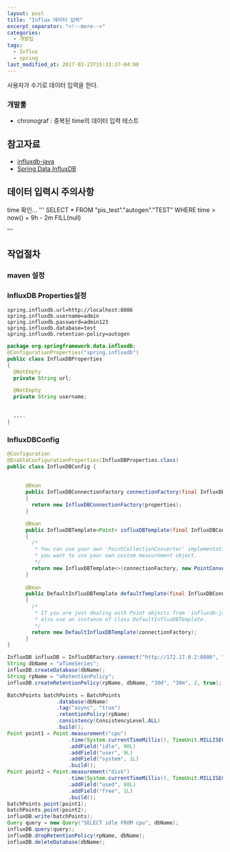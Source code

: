 ```yaml
---
layout: post
title: "Influx 데이터 입력"
excerpt_separator: "<!--more-->"
categories:
  - 개발팁
tags:
  - Influx  
  - spring 
last_modified_at: 2017-03-23T15:33:37-04:00
---
```



사용자가 수기로 데이터 입력을 한다. 




<!--more-->
### 개발툴
* chronograf : 중복된 time의 데이터 입력 테스트 

## 참고자료 
* [influxdb-java](https://github.com/influxdata/influxdb-java)
* [Spring Data InfluxDB](https://github.com/miwurster/spring-data-influxdb)


## 데이터 입력시 주의사항
time 확인...
'''
SELECT * FROM "pis_test"."autogen"."TEST" WHERE time > now() + 9h - 2m  FILL(null)

'''


## 작업절차
 
### maven 설정 

 
### InfluxDB Properties설정 

```properties 
spring.influxdb.url=http://localhost:8086
spring.influxdb.username=admin
spring.influxdb.password=admin123
spring.influxdb.database=test
spring.influxdb.retention-policy=autogen
```

```java
package org.springframework.data.influxdb;
@ConfigurationProperties("spring.influxdb")
public class InfluxDBProperties
{
  @NotEmpty
  private String url;

  @NotEmpty
  private String username;

  
  ....  
}
```

### InfluxDBConfig 
```java
@Configuration
@EnableConfigurationProperties(InfluxDBProperties.class)
public class InfluxDBConfig {
	
	
	  @Bean
	  public InfluxDBConnectionFactory connectionFactory(final InfluxDBProperties properties)
	  {
	    return new InfluxDBConnectionFactory(properties);
	  }

	  @Bean
	  public InfluxDBTemplate<Point> influxDBTemplate(final InfluxDBConnectionFactory connectionFactory)
	  {
	    /*
	     * You can use your own 'PointCollectionConverter' implementation, e.g. in case
	     * you want to use your own custom measurement object.
	     */
	    return new InfluxDBTemplate<>(connectionFactory, new PointConverter());
	  }
	  
	  @Bean
	  public DefaultInfluxDBTemplate defaultTemplate(final InfluxDBConnectionFactory connectionFactory)
	  {
	    /*
	     * If you are just dealing with Point objects from 'influxdb-java' you could
	     * also use an instance of class DefaultInfluxDBTemplate.
	     */
	    return new DefaultInfluxDBTemplate(connectionFactory);
	  }
}

```
 
```java
InfluxDB influxDB = InfluxDBFactory.connect("http://172.17.0.2:8086", "root", "root");
String dbName = "aTimeSeries";
influxDB.createDatabase(dbName);
String rpName = "aRetentionPolicy";
influxDB.createRetentionPolicy(rpName, dbName, "30d", "30m", 2, true);

BatchPoints batchPoints = BatchPoints
				.database(dbName)
				.tag("async", "true")
				.retentionPolicy(rpName)
				.consistency(ConsistencyLevel.ALL)
				.build();
Point point1 = Point.measurement("cpu")
					.time(System.currentTimeMillis(), TimeUnit.MILLISECONDS)
					.addField("idle", 90L)
					.addField("user", 9L)
					.addField("system", 1L)
					.build();
Point point2 = Point.measurement("disk")
					.time(System.currentTimeMillis(), TimeUnit.MILLISECONDS)
					.addField("used", 80L)
					.addField("free", 1L)
					.build();
batchPoints.point(point1);
batchPoints.point(point2);
influxDB.write(batchPoints);
Query query = new Query("SELECT idle FROM cpu", dbName);
influxDB.query(query);
influxDB.dropRetentionPolicy(rpName, dbName);
influxDB.deleteDatabase(dbName);
```